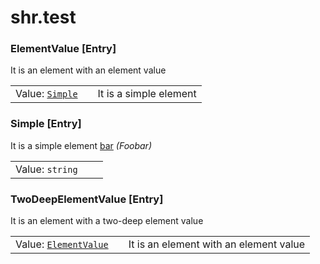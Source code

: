 # shr.test

### <a name="ElementValue"></a>ElementValue [Entry]
It is an element with an element value

|  |  |  |
| --- | --- | --- |
| Value:&nbsp;[`Simple`](#Simple) |  | It is a simple element |

### <a name="Simple"></a>Simple [Entry]
It is a simple element [bar](http://foo.org/bar) _(Foobar)_

|  |  |  |
| --- | --- | --- |
| Value:&nbsp;`string` |  |  |

### <a name="TwoDeepElementValue"></a>TwoDeepElementValue [Entry]
It is an element with a two-deep element value

|  |  |  |
| --- | --- | --- |
| Value:&nbsp;[`ElementValue`](#ElementValue) |  | It is an element with an element value |